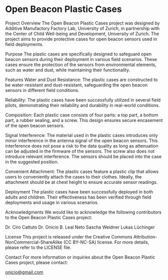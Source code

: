 # Open Beacon Plastic Cases

Project Overview
The Open Beacon Plastic Cases project was designed by Additive Manufactory Factory Lab, University of Zurich, in partnership with the Center of Child Well-being and Development, University of Zurich. The project aims to provide protective cases for open beacon sensors used in field deployments.

Purpose
The plastic cases are specifically designed to safeguard open beacon sensors during their deployment in various field scenarios. These cases ensure the protection of the sensors from environmental elements, such as water and dust, while maintaining their functionality.

Features
Water and Dust Resistance: The plastic cases are constructed to be water-resistant and dust-resistant, safeguarding the open beacon sensors in different field conditions.

Reliability: The plastic cases have been successfully utilized in several field pilots, demonstrating their reliability and durability in real-world conditions.

Composition: Each plastic case consists of four parts: a top part, a bottom part, a rubber sealing, and a screw. This design ensures secure encasement of the open beacon sensors.

Signal Interference: The material used in the plastic cases introduces only minor interference in the antenna signal of the open beacon sensors. This interference does not pose a risk to the data quality as long as attenuation can be adjusted in the firmware of the sensors. The screw also does not introduce relevant interference. The sensors should be placed into the case in the suggested position.

Convenient Attachment: The plastic cases feature a plastic clip that allows users to conveniently attach the cases to their clothes. Ideally, the attachment should be at chest height to ensure accurate sensor readings.

Deployment
The plastic cases have been successfully deployed in both adults and children. Their effectiveness has been verified through field deployments and usage in various scenarios.

Acknowledgments
We would like to acknowledge the following contributors to the Open Beacon Plastic Cases project:

Dr. Ciro Cattuto
Dr. Onicio B. Leal Neto
Sascha Weidner
Lukas Lüchinger


License
This project is released under the Creative Commons Attribution-NonCommercial-ShareAlike (CC BY-NC-SA) license. For more details, please refer to the LICENSE file.

Contact
For more information or inquiries about the Open Beacon Plastic Cases project, please contact:

onicio@gmail.com
